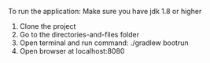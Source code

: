 To run the application:
Make sure you have jdk 1.8 or higher
1) Clone the project
2) Go to the directories-and-files folder
3) Open terminal and run command: ./gradlew bootrun
4) Open browser at localhost:8080